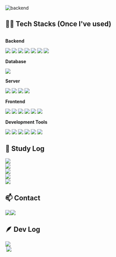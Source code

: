 ![backend](https://github.com/modaing/modaing/assets/153487521/c04271f1-58f2-49cd-8cf7-efee4ceff265)


## 👩‍💻 Tech Stacks (Once I've used)
<div style="display:flex; flex-direction:column; align-items:flex-start;">
    <!-- Backend -->
    <p><strong>Backend</strong></p>
    <div>
<!-- 	<img src="https://img.shields.io/badge/Java-ED8B00?style=for-the-badge&logo=openjdk&logoColor=white"> -->
        <img src="https://img.shields.io/badge/JAVA-007396?style=for-the-badge&logo=openjdk&logoColor=white">
	<img src="https://img.shields.io/badge/Spring-6DB33F?style=for-the-badge&logo=spring&logoColor=white" />
        <img src="https://img.shields.io/badge/Spring Boot-6DB33F?style=for-the-badge&logo=spring boot&logoColor=white" />
	<img src="https://img.shields.io/badge/python-3670A0?style=for-the-badge&logo=python&logoColor=ffdd54"/>
  	<img src="https://img.shields.io/badge/FastAPI-f3f3f3?style=for-the-badge&logo=fastapi&logoColor=009688"/>
	<img src="https://img.shields.io/badge/webRTC-333333?style=for-the-badge&logo=webrtc&logoColor=white"/>
	<img src="https://img.shields.io/badge/socket.io-010101?style=for-the-badge&logo=socketdotio&logoColor=white"/>
    </div>
    <!-- Database -->
    <p><strong>Database</strong></p>
    <div>
	<img src="https://img.shields.io/badge/MYSQL-4479A1?style=for-the-badge&logo=MYSQL&logoColor=white">
    </div>
    <!-- Server -->
    <p><strong>Server</strong></p>
    <div>
        <img src="https://img.shields.io/badge/linux-FCC624?style=for-the-badge&logo=linux&logoColor=black"> 
        <img src="https://img.shields.io/badge/apache tomcat-F8DC75?style=for-the-badge&logo=apachetomcat&logoColor=black">
        <img src="https://img.shields.io/badge/Amazon AWS-232F3E?style=for-the-badge&logo=amazonwebservices&logoColor=white">
	<img src="https://img.shields.io/badge/Firebase-DD2C00?style=for-the-badge&logo=Firebase&logoColor=white" />
    </div>
    <!-- Frontend -->
    <p><strong>Frontend</strong></p>
    <div>
        <img src="https://img.shields.io/badge/HTML5-E34F26?style=for-the-badge&logo=HTML5&logoColor=white">
  	<img src="https://img.shields.io/badge/CSS3-1572B6?style=for-the-badge&logo=CSS3&logoColor=white">
  	<img src="https://img.shields.io/badge/JAVASCRIPT-F7DF1E?style=for-the-badge&logo=JAVASCRIPT&logoColor=white">
	<img src="https://img.shields.io/badge/react-20232a.svg?style=for-the-badge&logo=react&logoColor=61DAFB" />
	<img src="https://img.shields.io/badge/Redux-593D88?style=for-the-badge&logo=redux&logoColor=white" />
        <img src="https://img.shields.io/badge/bootstrap-7952B3?style=for-the-badge&logo=bootstrap&logoColor=white">
    </div>
    <!-- Development Tools -->
    <p><strong>Development Tools</strong></p>
    <div>
	<img src="https://img.shields.io/badge/git-F05033.svg?style=for-the-badge&logo=git&logoColor=white" />
  	<img src="https://img.shields.io/badge/github-181717.svg?style=for-the-badge&logo=github&logoColor=white" />
  	<img src="https://img.shields.io/badge/Notion-F3F3F3.svg?style=for-the-badge&logo=notion&logoColor=black" />
	<img src="https://img.shields.io/badge/visual studio code-007ACC.svg?style=for-the-badge&logo=visualstudiocode&logoColor=white" />
	<img src="https://img.shields.io/badge/intellij idea-000000.svg?style=for-the-badge&logo=intellijidea&logoColor=white" />
	<img src="https://img.shields.io/badge/figma-F24E1E.svg?style=for-the-badge&logo=figma&logoColor=white" />
    </div>

## 📖 Study Log
  <img src="https://img.shields.io/badge/LangChain-d5d5d5?style=for-the-badge&logo=langchain&logoColor=1C3C3C"/>
  <img src="https://img.shields.io/badge/pytorch-EE4C2C?style=for-the-badge&logo=pytorch&logoColor=white"/>
  <img src="https://img.shields.io/badge/tensorflow-FF6F00?style=for-the-badge&logo=tensorflow&logoColor=white"/>
  <img src="https://img.shields.io/badge/huggingface-FFD21E?style=for-the-badge&logo=huggingface&logoColor=1C3C3C"/>
  <img src="https://img.shields.io/badge/node.js-5FA04E?style=for-the-badge&logo=nodedotjs&logoColor=white"/>


## 📫 Contact
<div style="display:flex; flex-direction:row;">
  <a href="hongi_@naver.com">
    <img
      src="https://img.shields.io/badge/hongi_@naver.com-EA4335?style=for-the-badge&logo=gmail&logoColor=white"/>
  </a>
	
  <a href="https://open.kakao.com/o/sijhDxHb">
    <img
      src="https://img.shields.io/badge/KakaoTalk-FFCD00?style=for-the-badge&logoColor=black&logo=KakaoTalk">
  </a>
</div>


## 🪶 Dev Log
<a href="https://github-readme-stats.vercel.app/api?username=modaing&include_all_commits=true&show_icons=true&theme=gruvbox">
	<img align="left" src="https://github-readme-stats.vercel.app/api?username=modaing&include_all_commits=true&show_icons=true&theme=default"/>
</a>
<a href="https://github-readme-stats.vercel.app/api/top-langs/?username=modaing&langs_count=10&layout=compact&theme=dark">
	<img align="right" src="https://github-readme-stats.vercel.app/api/top-langs/?username=modaing&langs_count=10&layout=compact&theme=default"/>
</a>

